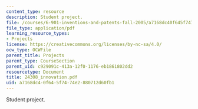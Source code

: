 ```yaml
---
content_type: resource
description: Student project.
file: /courses/6-901-inventions-and-patents-fall-2005/a7168dc40f645f7474e2880712d60fb1_24308_innovation.pdf
file_type: application/pdf
learning_resource_types:
- Projects
license: https://creativecommons.org/licenses/by-nc-sa/4.0/
ocw_type: OCWFile
parent_title: Projects
parent_type: CourseSection
parent_uid: c929091c-413a-12f0-1176-eb1861802dd2
resourcetype: Document
title: 24308_innovation.pdf
uid: a7168dc4-0f64-5f74-74e2-880712d60fb1
---
```

Student project.